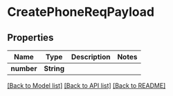 # CreatePhoneReqPayload

## Properties

Name | Type | Description | Notes
------------ | ------------- | ------------- | -------------
**number** | **String** |  | 

[[Back to Model list]](../README.md#documentation-for-models) [[Back to API list]](../README.md#documentation-for-api-endpoints) [[Back to README]](../README.md)


